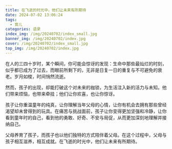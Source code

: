 ```yaml
---
title: 在飞逝的时光中，他们让未来有所期待
date: 2024-07-02 13:06:24
tags:
  - 育儿
categories: 语录
index_img: /img/20240702/index_small.jpg
banner_img: /img/20240702/index.jpg
cover: /img/20240702/index_small.jpg
top_img: /img/20240702/index.jpg
---
```

在人的三四十岁时，某个瞬间，你可能会惊讶的发现：生命中那些最灿烂的时刻，似乎都已成为了过去，而眼前所剩下的，无非是日复一日的重复与不可避免的衰老。岁月如梭，时间悄然流逝。

然而，孩子的出现，却能打破这个对未来的枷锁，为生活注入新的活力与未知。他们带来烦恼，也带来牵挂；他们让你欢喜，也让你惊讶。

孩子让你重温童年的纯真，让你理解当年父母的心情，让你有机会去拥有那些曾经渴望却未曾得到的玩具。在痛苦与挑战面前，孩子让你变得更加坚强和冷静，让你看到童年时的自己，看到他的勇敢、好奇、不安与局促，从而更加深刻地理解并接纳自己。

父母养育了孩子，而孩子也以他们独特的方式陪伴着父母。在这个过程中，父母与孩子相互滋养，相互成就。在飞逝的时光中，他们让未来有所期待。
 
